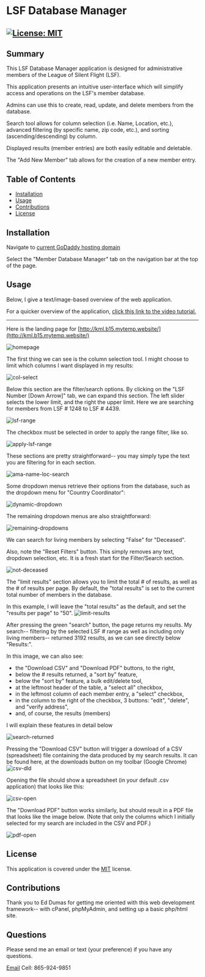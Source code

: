 # LSF Database Manager

## [![License: MIT](https://img.shields.io/badge/License-MIT-yellow.svg)](https://opensource.org/licenses/MIT)

## Summary

This LSF Database Manager application is designed for administrative members of the League of Silent Flight (LSF).

This application presents an intuitive user-interface which will simplify access and operations on the LSF's member database.

Admins can use this to create, read, update, and delete members from the database.

Search tool allows for column selection (i.e. Name, Location, etc.), advanced filtering (by specific name, zip code, etc.), and sorting (ascending/descending) by column.

Displayed results (member entries) are both easily editable and deletable.

The "Add New Member" tab allows for the creation of a new member entry.

## Table of Contents

- [Installation](#installation)
- [Usage](#usage)
- [Contributions](#contributions)
- [License](#license)

## Installation

Navigate to [current GoDaddy hosting domain](http://kml.b15.mytemp.website/)

Select the "Member Database Manager" tab on the navigation bar at the top of the page.

## Usage

Below, I give a text/image-based overview of the web application.

For a quicker overview of the application, [click this link to the video tutorial.](https://drive.google.com/file/d/1EVbvhd5h-W7AWF_we69wSMBcp1R_9raa/view?usp=drive_link)

---

Here is the landing page for [http://kml.b15.mytemp.website/](http://kml.b15.mytemp.website/)

![homepage](assets/screenshots/readme-5-11/database-tab.png)

The first thing we can see is the column selection tool. I might choose to limit which columns I want displayed in my results:

![col-select](assets/screenshots/readme-5-11/column-select.png)

Below this section are the filter/search options. By clicking on the "LSF Number [Down Arrow]" tab, we can expand this section. The left slider selects the lower limit, and the right the upper limit. Here we are searching for members from LSF # 1248 to LSF # 4439.

![lsf-range](assets/screenshots/readme-5-11/lsf-range-select.png)

The checkbox must be selected in order to apply the range filter, like so.

![apply-lsf-range](assets/screenshots/readme-5-11/apply-range-filt.png)

These sections are pretty straightforward-- you may simply type the text you are filtering for in each section.

![ama-name-loc-search](assets/screenshots/readme-5-11/ama-name-loc-search.png)

Some dropdown menus retrieve their options from the database, such as the dropdown menu for "Country Coordinator":

![dynamic-dropdown](assets/screenshots/readme-5-11/dynamic-dropdown.png)

The remaining dropdown menus are also straightforward:

![remaining-dropdowns](assets/screenshots/readme-5-11/remaining-dropdowns.png)

We can search for living members by selecting "False" for "Deceased".

Also, note the "Reset Filters" button. This simply removes any text, dropdown selection, etc. It is a fresh start for the Filter/Search section.

![not-deceased](assets/screenshots/readme-5-11/not-deceased.png)

The "limit results" section allows you to limit the total # of results, as well as the # of results per page. By default, the "total results" is set to the current total number of members in the database.

In this example, I will leave the "total results" as the default, and set the "results per page" to "50".
![limit-results](assets/screenshots/readme-5-11/limit-results.png)

After pressing the green "search" button, the page returns my results. My search-- filtering by the selected LSF # range as well as including only living members-- returned 3192 results, as we can see directly below "Results:".

In this image, we can also see:

- the "Download CSV" and "Download PDF" buttons, to the right,
- below the # results returned, a "sort by" feature,
- below the "sort by" feature, a bulk edit/delete tool,
- at the leftmost header of the table, a "select all" checkbox,
- in the leftmost column of each member entry, a "select" checkbox,
- in the column to the right of the checkbox, 3 buttons: "edit", "delete", and "verify address",
- and, of course, the results (members)

I will explain these features in detail below

![search-returned](assets/screenshots/readme-5-11/search-returned.png)

Pressing the "Download CSV" button will trigger a download of a CSV (spreadsheet) file containing the data produced by my search results. It can be found here, at the downloads button on my toolbar (Google Chrome)
![csv-dld](assets/screenshots/readme-5-11/csv-dld.png)

Opening the file should show a spreadsheet (in your default .csv application) that looks like this:

![csv-open](assets/screenshots/readme-5-11/csv-open.png)

The "Download PDF" button works similarly, but should result in a PDF file that looks like the image below. (Note that only the columns which I initially selected for my search are included in the CSV and PDF.)

![pdf-open](assets/screenshots/readme-5-11/pdf-open.png)

## License

This application is covered under the [MIT](https://opensource.org/licenses/MIT) license.

## Contributions

Thank you to Ed Dumas for getting me oriented with this web development framework-- with cPanel, phpMyAdmin, and setting up a basic php/html site.

## Questions

Please send me an email or text (your preference) if you have any questions.

[Email](mailto:danrcross@gmail.com)
Cell: 865-924-9851
